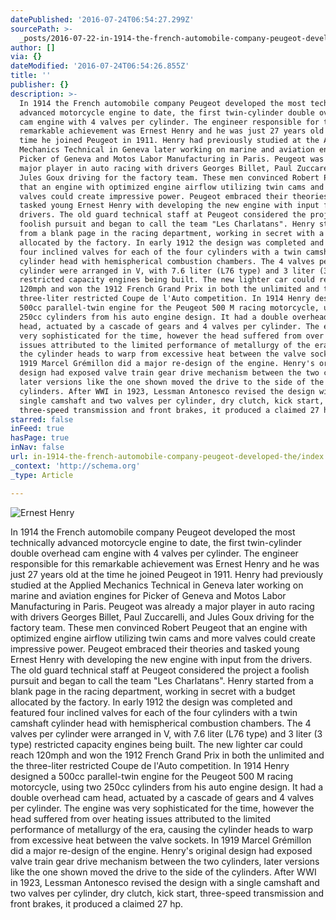 ```yaml
---
datePublished: '2016-07-24T06:54:27.299Z'
sourcePath: >-
  _posts/2016-07-22-in-1914-the-french-automobile-company-peugeot-developed-the.md
author: []
via: {}
dateModified: '2016-07-24T06:54:26.855Z'
title: ''
publisher: {}
description: >-
  In 1914 the French automobile company Peugeot developed the most technically
  advanced motorcycle engine to date, the first twin-cylinder double overhead
  cam engine with 4 valves per cylinder. The engineer responsible for this
  remarkable achievement was Ernest Henry and he was just 27 years old at the
  time he joined Peugeot in 1911. Henry had previously studied at the Applied
  Mechanics Technical in Geneva later working on marine and aviation engines for
  Picker of Geneva and Motos Labor Manufacturing in Paris. Peugeot was already a
  major player in auto racing with drivers Georges Billet, Paul Zuccarelli, and
  Jules Goux driving for the factory team. These men convinced Robert Peugeot
  that an engine with optimized engine airflow utilizing twin cams and more
  valves could create impressive power. Peugeot embraced their theories and
  tasked young Ernest Henry with developing the new engine with input from the
  drivers. The old guard technical staff at Peugeot considered the project a
  foolish pursuit and began to call the team "Les Charlatans". Henry started
  from a blank page in the racing department, working in secret with a budget
  allocated by the factory. In early 1912 the design was completed and featured
  four inclined valves for each of the four cylinders with a twin camshaft
  cylinder head with hemispherical combustion chambers. The 4 valves per
  cylinder were arranged in V, with 7.6 liter (L76 type) and 3 liter (3 type)
  restricted capacity engines being built. The new lighter car could reach
  120mph and won the 1912 French Grand Prix in both the unlimited and the
  three-liter restricted Coupe de l'Auto competition. In 1914 Henry designed a
  500cc parallel-twin engine for the Peugeot 500 M racing motorcycle, using two
  250cc cylinders from his auto engine design. It had a double overhead cam
  head, actuated by a cascade of gears and 4 valves per cylinder. The engine was
  very sophisticated for the time, however the head suffered from over heating
  issues attributed to the limited performance of metallurgy of the era, causing
  the cylinder heads to warp from excessive heat between the valve sockets. In
  1919 Marcel Grémillon did a major re-design of the engine. Henry's original
  design had exposed valve train gear drive mechanism between the two cylinders,
  later versions like the one shown moved the drive to the side of the
  cylinders. After WWI in 1923, Lessman Antonesco revised the design with a
  single camshaft and two valves per cylinder, dry clutch, kick start,
  three-speed transmission and front brakes, it produced a claimed 27 hp.
starred: false
inFeed: true
hasPage: true
inNav: false
url: in-1914-the-french-automobile-company-peugeot-developed-the/index.html
_context: 'http://schema.org'
_type: Article

---
```

![Ernest Henry](https://the-grid-user-content.s3-us-west-2.amazonaws.com/3d3a4bba-28f6-4ba2-bb69-750fd142f4ee.jpg)

In 1914 the French automobile company Peugeot developed the most technically advanced motorcycle engine to date, the first twin-cylinder double overhead cam engine with 4 valves per cylinder. The engineer responsible for this remarkable achievement was Ernest Henry and he was just 27 years old at the time he joined Peugeot in 1911\. Henry had previously studied at the Applied Mechanics Technical in Geneva later working on marine and aviation engines for Picker of Geneva and Motos Labor Manufacturing in Paris. Peugeot was already a major player in auto racing with drivers Georges Billet, Paul Zuccarelli, and Jules Goux driving for the factory team. These men convinced Robert Peugeot that an engine with optimized engine airflow utilizing twin cams and more valves could create impressive power. Peugeot embraced their theories and tasked young Ernest Henry with developing the new engine with input from the drivers. The old guard technical staff at Peugeot considered the project a foolish pursuit and began to call the team "Les Charlatans". Henry started from a blank page in the racing department, working in secret with a budget allocated by the factory. In early 1912 the design was completed and featured four inclined valves for each of the four cylinders with a twin camshaft cylinder head with hemispherical combustion chambers. The 4 valves per cylinder were arranged in V, with 7.6 liter (L76 type) and 3 liter (3 type) restricted capacity engines being built. The new lighter car could reach 120mph and won the 1912 French Grand Prix in both the unlimited and the three-liter restricted Coupe de l'Auto competition. In 1914 Henry designed a 500cc parallel-twin engine for the Peugeot 500 M racing motorcycle, using two 250cc cylinders from his auto engine design. It had a double overhead cam head, actuated by a cascade of gears and 4 valves per cylinder. The engine was very sophisticated for the time, however the head suffered from over heating issues attributed to the limited performance of metallurgy of the era, causing the cylinder heads to warp from excessive heat between the valve sockets. In 1919 Marcel Grémillon did a major re-design of the engine. Henry's original design had exposed valve train gear drive mechanism between the two cylinders, later versions like the one shown moved the drive to the side of the cylinders. After WWI in 1923, Lessman Antonesco revised the design with a single camshaft and two valves per cylinder, dry clutch, kick start, three-speed transmission and front brakes, it produced a claimed 27 hp.